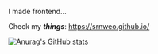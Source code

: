 I made frontend...

Check my ***things***: https://srnweo.github.io/

[![Anurag's GitHub stats](https://github-readme-stats.vercel.app/api?username=SrNweo)](https://github.com/anuraghazra/github-readme-stats)
